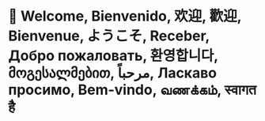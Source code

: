 # 👋 Welcome, Bienvenido, 欢迎, 歡迎, Bienvenue, ようこそ, Receber, Добро пожаловать, 환영합니다, მოგესალმებით, مرحباً, Ласкаво просимо, Bem-vindo, வணக்கம், स्वागत है